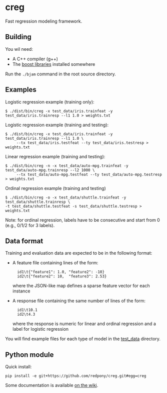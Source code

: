 creg
====

Fast regression modeling framework.

Building
--------
You wil need:

* A C++ compiler (g++)
* The [boost libraries](http://www.boost.org) installed somewhere

Run the `./bjam` command in the root source directory.


Examples
--------

Logistic regression example (training only):

	$ ./dist/bin/creg -x test_data/iris.trainfeat -y test_data/iris.trainresp --l1 1.0 > weights.txt

Logistic regression example (training and testing):

	$ ./dist/bin/creg -x test_data/iris.trainfeat -y test_data/iris.trainresp --l1 1.0 \
	     --tx test_data/iris.testfeat --ty test_data/iris.testresp > weights.txt

Linear regression example (training and testing):

	$ ./dist/bin/creg -n -x test_data/auto-mpg.trainfeat -y test_data/auto-mpg.trainresp --l2 1000 \
	     --tx test_data/auto-mpg.testfeat --ty test_data/auto-mpg.testresp > weights.txt

Ordinal regression example (training and testing)

	$ ./dist/bin/creg -o -x test_data/shuttle.trainfeat -y test_data/shuttle.trainresp \
    -t test_data/shuttle.testfeat -s test_data/shuttle.testresp > weights.txt

Note: for ordinal regression, labels have to be consecutive and start from 0 (e.g., 0/1/2 for 3 labels).

Data format
-----------

Training and evaluation data are expected to be in the following format:

* A feature file containing lines of the form:

    	id1\t{"feature1": 1.0, "feature2": -10}
    	id2\t{"feature2": 10,  "feature3": 2.53}

	where the JSON-like map defines a sparse feature vector for each instance

* A response file containing the same number of lines of the form:	

    	id1\t10.1
    	id2\t4.3

	where the response is numeric for linear and ordinal regression and a label for logistic regression

You will find example files for each type of model in the [test\_data](https://github.com/redpony/creg/tree/master/test_data) directory.

Python module
-------------

Quick install: 

    pip install -e git+https://github.com/redpony/creg.git#egg=creg

Some documentation is available [on the wiki](https://github.com/redpony/creg/wiki/Python-module).
